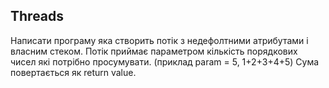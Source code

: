 ## Threads
Написати програму яка створить потік з недефолтними атрибутами
і власним стеком. Потік приймає параметром кількість порядкових
чисел які потрібно просумувати. (приклад param = 5, 1+2+3+4+5)
Сума повертається як return value.
